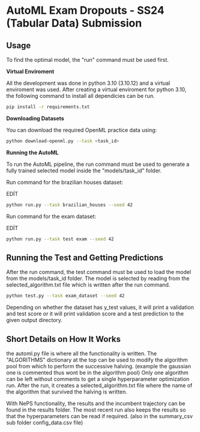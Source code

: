 # AutoML Exam Dropouts - SS24 (Tabular Data) Submission

## Usage

To find the optimal model, the "run" command must be used first.

**Virtual Enviroment**

All the development was done in python 3.10 (3.10.12) and a virtual enviroment was used. After creating a virtual enviroment for python 3.10, the following command to install all dependicies can be run.

```bash
pip install -r requirements.txt
```

**Downloading Datasets**

You can download the required OpenML practice data using:

```bash
python download-openml.py --task <task_id>
```

**Running the AutoML**

To run the AutoML pipeline, the run command must be used to generate a fully trained selected model inside the "models/task_id" folder.

Run command for the brazilian houses dataset:

EDİT
```bash
python run.py --task brazilian_houses --seed 42
```

Run command for the exam dataset:

EDİT
```bash
python run.py --task test exam --seed 42
```

## Running the Test and Getting Predictions

After the run command, the test command must be used to load the model from the models/task_id folder. The model is selected by reading from the selected_algorithm.txt file which is written after the run command.

```bash
python test.py --task exam_dataset --seed 42
```

Depending on whether the dataset has y_test values, it will print a validation and test score or it will print validation score and a test prediction to the given output directory.

## Short Details on How It Works

the automl.py file is where all the functionality is written. The "ALGORITHMS" dictionary at the top can be used to modify the algorithm pool from which to perform the successive halving. (example the gaussian one is commented thus wont be in the algorithm pool) Only one algorithm can be left without comments to get a single hyperparameter optimization run. After the run, it creates a selected_algorithm.txt file where the name of the algorithm that survived the halving is written.

With NePS functionality, the results and the incumbent trajectory can be found in the results folder. The most recent run also keeps the results so that the hyperparameters can be read if required. (also in the summary_csv sub folder config_data.csv file)